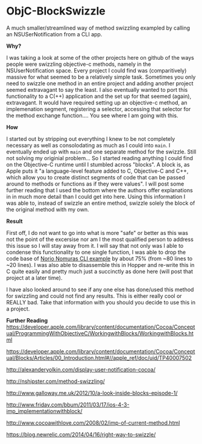 # ObjC-BlockSwizzle
A much smaller/streamlined way of method swizzling exampled by calling an NSUSerNotification from a CLI app.

**Why?**

I was taking a look at some of the other projects here on github of the ways people were swizzling objective-c methods, namely in the NSUserNotification space.  Every project I could find was (comparitively) massive for what seemed to be a relatively simple task.  Sometimes you only need to swizzle one method in an entire project and adding another project seemed extravagant to say the least. I also eventually wanted to port this functionality to a C(++) application and the set up for that seemed (again), extravagant. It would have required setting up an objective-c method, an implemenation segment, registering a selector, accessing that selector for the method exchange function.... You see where I am going with this.

**How**

I started out by stripping out everything I knew to be not completely necessary as well as consolodating as much as I could into `main`.  I eventually ended up with `main` and one separate method for the swizzle. Still not solving my originial problem... So I started reading anything I could find on the Objective-C runtime until I stumbled across "blocks". A block is, as Apple puts it "a language-level feature added to C, Objective-C and C++, which allow you to create distinct segments of code that can be passed around to methods or functions as if they were values". I will post some further reading that I used the bottom where the authors offer explanations in in much more detail than I could get into here. Using this information I was able to, instead of swizzle an entire method, swizzle solely the block of the original method with my own.   

**Result**

First off, I do not want to go into what is more "safe" or better as this was not the point of the excersise nor am I the most qualified person to address this issue so I will stay away from it.  I will say that not only was I able to condense this functionality to one single function, I was able to drop the code base of [Norio Nomuras CLI example](https://github.com/norio-nomura/usernotification) by about 75% (from ~80 lines to ~20 lines).  I was also able to disassemble this in Hopper and re-write this in C quite easily and pretty much just a succinctly as done here (will post that project at a later time). 

I have also looked around to see if any one else has done/used this method for swizzling and could not find any results. This is either really cool or REALLY bad.  Take that information with you should you decide to use this in a project.

**Further Reading**
https://developer.apple.com/library/content/documentation/Cocoa/Conceptual/ProgrammingWithObjectiveC/WorkingwithBlocks/WorkingwithBlocks.html

https://developer.apple.com/library/content/documentation/Cocoa/Conceptual/Blocks/Articles/00_Introduction.html#//apple_ref/doc/uid/TP40007502

http://alexanderyolkin.com/display-user-notification-cocoa/

http://nshipster.com/method-swizzling/

http://www.galloway.me.uk/2012/10/a-look-inside-blocks-episode-1/ 

http://www.friday.com/bbum/2011/03/17/ios-4-3-imp_implementationwithblock/

http://www.cocoawithlove.com/2008/02/imp-of-current-method.html

https://blog.newrelic.com/2014/04/16/right-way-to-swizzle/
